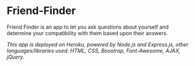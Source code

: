 # Friend-Finder
Friend Finder is an app to let you ask questions about yourself and determine your compatibility with them based upon their answers.

*This app is deployed on Heroku, powered by Node.js and Express.js, other languages/libraries used: HTML, CSS, Boostrap, Font-Awesome, AJAX, jQuery.*


